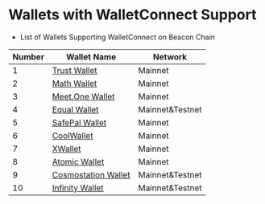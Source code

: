 # Wallets with WalletConnect Support

* List of Wallets Supporting WalletConnect on Beacon Chain 


| Number | Wallet Name                                            | Network                          |
| ------ | ------------------------------------------------------ | -------------------------------- |
| 1      | [Trust Wallet](wallets/trust-wallet.md)                | Mainnet                          |
| 2      | [Math Wallet](wallets/math-wallet.md)                  | Mainnet                          |
| 3      | [Meet.One Wallet](wallets/meet.md)                     | Mainnet                          |
| 4      | [Equal Wallet](wallets/equal.md)                       | Mainnet&Testnet                  |
| 5      | [SafePal Wallet](wallets/safepal.md)                   | Mainnet                          |
| 6      | [CoolWallet](wallets/cool-wallet.md)                   | Mainnet                          |
| 7      | [XWallet](wallets/xwallet.md)                          | Mainnet                          |
| 8      | [Atomic Wallet](wallets/atomic-wallet.md)              | Mainnet                          |
| 9      | [Cosmostation Wallet](wallets/cosmostation.md)         | Mainnet&Testnet                  |
| 10     | [Infinity Wallet](wallets/infinitywallet.md)           | Mainnet&Testnet                  |
